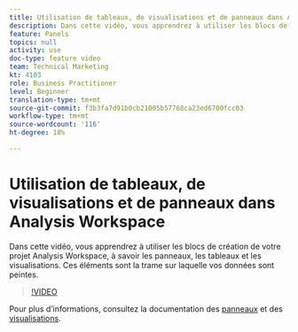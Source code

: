 ```yaml
---
title: Utilisation de tableaux, de visualisations et de panneaux dans Analysis Workspace
description: Dans cette vidéo, vous apprendrez à utiliser les blocs de création de votre projet Analysis Workspace, à savoir les panneaux, les tableaux et les visualisations. Ces éléments sont la trame sur laquelle vos données sont peintes.
feature: Panels
topics: null
activity: use
doc-type: feature video
team: Technical Marketing
kt: 4103
role: Business Practitioner
level: Beginner
translation-type: tm+mt
source-git-commit: f3b3fa7d91b0cb21005b57768ca23ed6700fcc03
workflow-type: tm+mt
source-wordcount: '116'
ht-degree: 18%

---
```



# Utilisation de tableaux, de visualisations et de panneaux dans Analysis Workspace

Dans cette vidéo, vous apprendrez à utiliser les blocs de création de votre projet Analysis Workspace, à savoir les panneaux, les tableaux et les visualisations. Ces éléments sont la trame sur laquelle vos données sont peintes.

>[!VIDEO](https://video.tv.adobe.com/v/30369/?quality=12)

Pour plus d’informations, consultez la documentation des [panneaux](https://experienceleague.adobe.com/docs/analytics/analyze/analysis-workspace/panels/panels.html?lang=fr-FR) et des [visualisations](https://docs.adobe.com/content/help/fr-FR/analytics/analyze/analysis-workspace/visualizations/freeform-analysis-visualizations.html).
